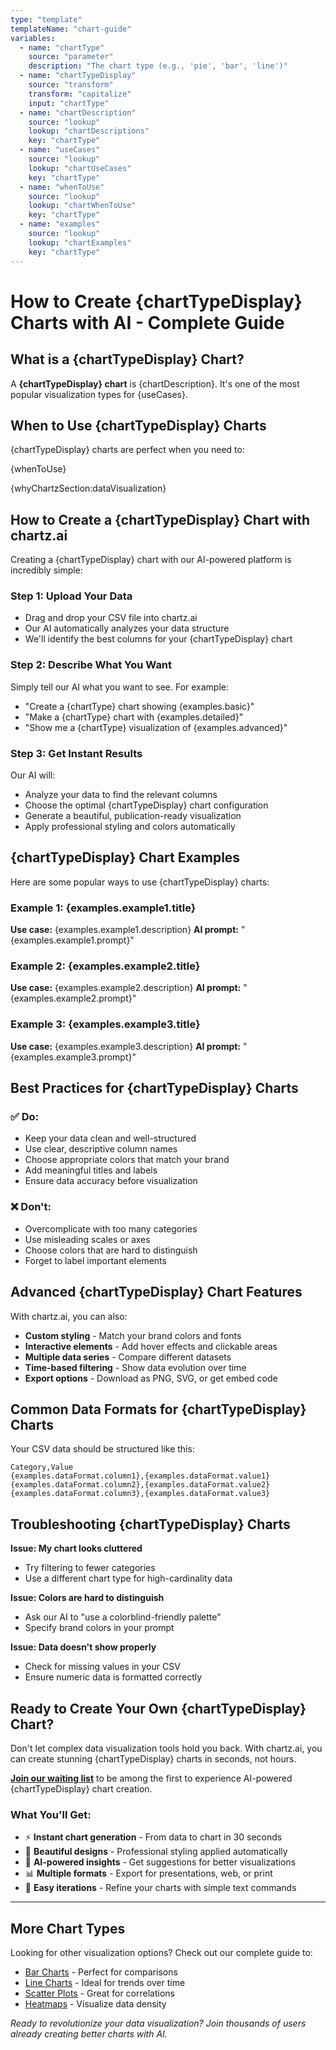 ```yaml
---
type: "template"
templateName: "chart-guide"
variables:
  - name: "chartType"
    source: "parameter"
    description: "The chart type (e.g., 'pie', 'bar', 'line')"
  - name: "chartTypeDisplay"
    source: "transform"
    transform: "capitalize"
    input: "chartType"
  - name: "chartDescription"
    source: "lookup"
    lookup: "chartDescriptions"
    key: "chartType"
  - name: "useCases"
    source: "lookup"
    lookup: "chartUseCases"
    key: "chartType"
  - name: "whenToUse"
    source: "lookup"
    lookup: "chartWhenToUse"
    key: "chartType"
  - name: "examples"
    source: "lookup"
    lookup: "chartExamples"
    key: "chartType"
---
```


# How to Create {chartTypeDisplay} Charts with AI - Complete Guide

## What is a {chartTypeDisplay} Chart?

A **{chartTypeDisplay} chart** is {chartDescription}. It's one of the most popular visualization types for {useCases}.

## When to Use {chartTypeDisplay} Charts

{chartTypeDisplay} charts are perfect when you need to:

{whenToUse}

{whyChartzSection:dataVisualization}

## How to Create a {chartTypeDisplay} Chart with chartz.ai

Creating a {chartTypeDisplay} chart with our AI-powered platform is incredibly simple:

### Step 1: Upload Your Data
- Drag and drop your CSV file into chartz.ai
- Our AI automatically analyzes your data structure
- We'll identify the best columns for your {chartTypeDisplay} chart

### Step 2: Describe What You Want
Simply tell our AI what you want to see. For example:
- "Create a {chartType} chart showing {examples.basic}"
- "Make a {chartType} chart with {examples.detailed}"
- "Show me a {chartType} visualization of {examples.advanced}"

### Step 3: Get Instant Results
Our AI will:
- Analyze your data to find the relevant columns
- Choose the optimal {chartTypeDisplay} chart configuration
- Generate a beautiful, publication-ready visualization
- Apply professional styling and colors automatically

## {chartTypeDisplay} Chart Examples

Here are some popular ways to use {chartTypeDisplay} charts:

### Example 1: {examples.example1.title}
**Use case:** {examples.example1.description}
**AI prompt:** "{examples.example1.prompt}"

### Example 2: {examples.example2.title}
**Use case:** {examples.example2.description}
**AI prompt:** "{examples.example2.prompt}"

### Example 3: {examples.example3.title}
**Use case:** {examples.example3.description}
**AI prompt:** "{examples.example3.prompt}"

## Best Practices for {chartTypeDisplay} Charts

### ✅ Do:
- Keep your data clean and well-structured
- Use clear, descriptive column names
- Choose appropriate colors that match your brand
- Add meaningful titles and labels
- Ensure data accuracy before visualization

### ❌ Don't:
- Overcomplicate with too many categories
- Use misleading scales or axes
- Choose colors that are hard to distinguish
- Forget to label important elements

## Advanced {chartTypeDisplay} Chart Features

With chartz.ai, you can also:

- **Custom styling** - Match your brand colors and fonts
- **Interactive elements** - Add hover effects and clickable areas
- **Multiple data series** - Compare different datasets
- **Time-based filtering** - Show data evolution over time
- **Export options** - Download as PNG, SVG, or get embed code

## Common Data Formats for {chartTypeDisplay} Charts

Your CSV data should be structured like this:

```csv
Category,Value
{examples.dataFormat.column1},{examples.dataFormat.value1}
{examples.dataFormat.column2},{examples.dataFormat.value2}
{examples.dataFormat.column3},{examples.dataFormat.value3}
```

## Troubleshooting {chartTypeDisplay} Charts

**Issue: My chart looks cluttered**
- Try filtering to fewer categories
- Use a different chart type for high-cardinality data

**Issue: Colors are hard to distinguish**
- Ask our AI to "use a colorblind-friendly palette"
- Specify brand colors in your prompt

**Issue: Data doesn't show properly**
- Check for missing values in your CSV
- Ensure numeric data is formatted correctly

## Ready to Create Your Own {chartTypeDisplay} Chart?

Don't let complex data visualization tools hold you back. With chartz.ai, you can create stunning {chartTypeDisplay} charts in seconds, not hours.

**[Join our waiting list](https://docs.google.com/forms/d/e/1FAIpQLSeEwhkaizkqAtdbbyV39yke7BV0kFOT1uaqpCodb61oDt-hpA/viewform?pli=1)** to be among the first to experience AI-powered {chartTypeDisplay} chart creation.

### What You'll Get:
- ⚡ **Instant chart generation** - From data to chart in 30 seconds
- 🎨 **Beautiful designs** - Professional styling applied automatically  
- 🧠 **AI-powered insights** - Get suggestions for better visualizations
- 📊 **Multiple formats** - Export for presentations, web, or print
- 🔄 **Easy iterations** - Refine your charts with simple text commands

---

## More Chart Types

Looking for other visualization options? Check out our complete guide to:
- [Bar Charts](./how-to-create-bar-charts) - Perfect for comparisons
- [Line Charts](./how-to-create-line-charts) - Ideal for trends over time  
- [Scatter Plots](./how-to-create-scatter-charts) - Great for correlations
- [Heatmaps](./how-to-create-heatmap-charts) - Visualize data density

*Ready to revolutionize your data visualization? Join thousands of users already creating better charts with AI.*